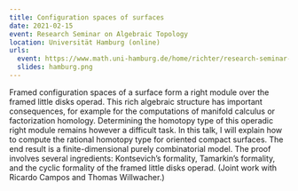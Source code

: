 ```yaml
---
title: Configuration spaces of surfaces
date: 2021-02-15
event: Research Seminar on Algebraic Topology
location: Universität Hamburg (online)
urls:
  event: https://www.math.uni-hamburg.de/home/richter/research-seminar-jhbr.html
  slides: hamburg.png
---
```


Framed configuration spaces of a surface form a right module over the framed little disks operad. This rich algebraic structure has important consequences, for example for the computations of manifold calculus or factorization homology. Determining the homotopy type of this operadic right module remains however a difficult task. In this talk, I will explain how to compute the rational homotopy type for oriented compact surfaces. The end result is a finite-dimensional purely combinatorial model. The proof involves several ingredients: Kontsevich’s formality, Tamarkin’s formality, and the cyclic formality of the framed little disks operad. (Joint work with Ricardo Campos and Thomas Willwacher.)
